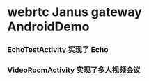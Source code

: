 # webrtc Janus gateway AndroidDemo


### EchoTestActivity  实现了 Echo
### VideoRoomActivity 实现了多人视频会议
